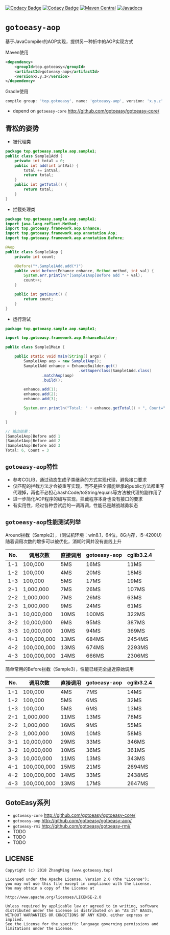 [![Codacy Badge](https://api.codacy.com/project/badge/Grade/3919db3635b04ff399228c478bdf2343)](https://www.codacy.com/app/gotoeasy/gotoeasy-aop?utm_source=github.com&amp;utm_medium=referral&amp;utm_content=gotoeasy/gotoeasy-aop&amp;utm_campaign=Badge_Grade)
[![Codacy Badge](https://api.codacy.com/project/badge/Coverage/3919db3635b04ff399228c478bdf2343)](https://www.codacy.com/app/gotoeasy/gotoeasy-aop?utm_source=github.com&amp;utm_medium=referral&amp;utm_content=gotoeasy/gotoeasy-aop&amp;utm_campaign=Badge_Coverage)
[![Maven Central](https://maven-badges.herokuapp.com/maven-central/top.gotoeasy/gotoeasy-aop/badge.svg)](https://maven-badges.herokuapp.com/maven-central/top.gotoeasy/gotoeasy-aop)
[![Javadocs](https://www.javadoc.io/badge/top.gotoeasy/gotoeasy-aop.svg)](https://www.javadoc.io/doc/top.gotoeasy/gotoeasy-aop)


# `gotoeasy-aop`
基于JavaCompiler的AOP实现，提供另一种折中的AOP实现方式


Maven使用
```xml
<dependency>
    <groupId>top.gotoeasy</groupId>
    <artifactId>gotoeasy-aop</artifactId>
    <version>x.y.z</version>
</dependency>
```

Gradle使用
```gradle
compile group: 'top.gotoeasy', name: 'gotoeasy-aop', version: 'x.y.z'
```

- depend on `gotoeasy-core` http://github.com/gotoeasy/gotoeasy-core/

## 青松的姿势
- 被代理类
```java
package top.gotoeasy.sample.aop.sample1;
public class Sample1Add {
	private int total = 0;
	public int add(int intVal) {
		total += intVal;
		return total;
	}
	public int getTotal() {
		return total;
	}
}
```
- 拦截处理类
```java
package top.gotoeasy.sample.aop.sample1;
import java.lang.reflect.Method;
import top.gotoeasy.framework.aop.Enhance;
import top.gotoeasy.framework.aop.annotation.Aop;
import top.gotoeasy.framework.aop.annotation.Before;

@Aop
public class Sample1Aop {
    private int count;

    @Before("*.Sample1Add.add(*)")
    public void before(Enhance enhance, Method method, int val) {
        System.err.println("[Sample1Aop]Before add " + val);
        count++;
    }

    public int getCount() {
        return count;
    }
}
```
- 运行测试
```java
package top.gotoeasy.sample.aop.sample1;

import top.gotoeasy.framework.aop.EnhanceBuilder;

public class Sample1Main {

    public static void main(String[] args) {
        Sample1Aop aop = new Sample1Aop();
        Sample1Add enhance = EnhanceBuilder.get()
                                .setSuperclass(Sample1Add.class)
				.matchAop(aop)
				.build();

        enhance.add(1);
        enhance.add(2);
        enhance.add(3);

        System.err.println("Total: " + enhance.getTotal() + ", Count=" + aop.getCount());
    }

}

// 输出结果：
[Sample1Aop]Before add 1
[Sample1Aop]Before add 2
[Sample1Aop]Before add 3
Total: 6, Count = 3
```

## `gotoeasy-aop特性`
- 参考CGLIB，通过动态生成子类继承的方式实现代理，避免接口要求
- 仅匹配的拦截方法才会被重写实现，而不是把全部能继承的public方法都重写代理掉，再也不必担心hashCode/toString/equals等方法被代理的副作用了
- 进一步简化AOP程序的编写实现，拦截程序本身也没有接口的要求
- 有实用性，经过各种尝试后的一调再调，性能已是越战越勇状态

## `gotoeasy-aop性能测试列举`
Around拦截（Sample2），（测试机环境：win8.1，64位，8G内存，i5-4200U）
随着调用次数的增多可以被优化，消耗时间并没有直线上升

|No.|调用次数|直接调用|gotoeasy-aop|cglib3.2.4|
|----------|----------|----------|----------|----------|
|1-1|100,000|5MS|16MS|11MS|
|1-2|100,000|4MS|20MS|18MS|
|1-3|100,000|5MS|17MS|19MS|
|2-1|1,000,000|7MS|26MS|107MS|
|2-2|1,000,000|7MS|26MS|63MS|
|2-3|1,000,000|9MS|24MS|61MS|
|3-1|10,000,000|10MS|100MS|322MS|
|3-2|10,000,000|9MS|95MS|387MS|
|3-3|10,000,000|10MS|94MS|369MS|
|4-1|100,000,000|13MS|684MS|2454MS|
|4-2|100,000,000|13MS|674MS|2293MS|
|4-3|100,000,000|14MS|666MS|2306MS|

简单常用的Before拦截（Sample3），性能已经完全逼近原始调用

|No.|调用次数|直接调用|gotoeasy-aop|cglib3.2.4|
|----------|----------|----------|----------|----------|
|1-1|100,000|4MS|7MS|14MS|
|1-2|100,000|5MS|6MS|32MS|
|1-3|100,000|5MS|6MS|13MS|
|2-1|1,000,000|11MS|13MS|78MS|
|2-2|1,000,000|16MS|9MS|55MS|
|2-3|1,000,000|10MS|10MS|58MS|
|3-1|10,000,000|29MS|33MS|346MS|
|3-2|10,000,000|10MS|36MS|361MS|
|3-3|10,000,000|11MS|13MS|343MS|
|4-1|100,000,000|15MS|21MS|2694MS|
|4-2|100,000,000|14MS|33MS|2438MS|
|4-3|100,000,000|13MS|17MS|2647MS|


## GotoEasy系列
- `gotoeasy-core` http://github.com/gotoeasy/gotoeasy-core/
- `gotoeasy-aop` http://github.com/gotoeasy/gotoeasy-aop/
- `gotoeasy-rmi` http://github.com/gotoeasy/gotoeasy-rmi/
- TODO
- TODO
- TODO

## LICENSE

    Copyright (c) 2018 ZhangMing (www.gotoeasy.top)

    Licensed under the Apache License, Version 2.0 (the "License");
    you may not use this file except in compliance with the License.
    You may obtain a copy of the License at

    http://www.apache.org/licenses/LICENSE-2.0

    Unless required by applicable law or agreed to in writing, software
    distributed under the License is distributed on an "AS IS" BASIS,
    WITHOUT WARRANTIES OR CONDITIONS OF ANY KIND, either express or implied.
    See the License for the specific language governing permissions and
    limitations under the License.
